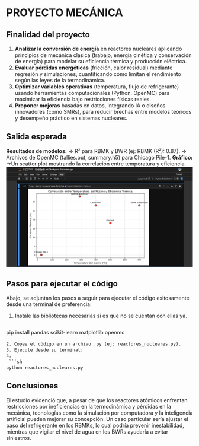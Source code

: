 # PROYECTO MECÁNICA
## Finalidad del proyecto
 
1. **Analizar la conversión de energía** en reactores nucleares aplicando principios de mecánica clásica (trabajo, energía cinética y conservación de energía) para modelar su eficiencia térmica y producción eléctrica.  
2. **Evaluar pérdidas energéticas** (fricción, calor residual) mediante regresión y simulaciones, cuantificando cómo limitan el rendimiento según las leyes de la termodinámica.  
3. **Optimizar variables operativas** (temperatura, flujo de refrigerante) usando herramientas computacionales (Python, OpenMC) para maximizar la eficiencia bajo restricciones físicas reales.  
4. **Proponer mejoras** basadas en datos, integrando IA o diseños innovadores (como SMRs), para reducir brechas entre modelos teóricos y desempeño práctico en sistemas nucleares.  

## Salida esperada

**Resultados de modelos:**
-> R² para RBMK y BWR (ej: RBMK (R²): 0.87).
-> Archivos de OpenMC (tallies.out, summary.h5) para Chicago Pile-1.
**Gráfico:**
->Un scatter plot mostrando la correlación entre temperatura y eficiencia.
![scatterplot](scatterplot.png)

## Pasos para ejecutar el código
Abajo, se adjuntan los pasos a seguir para ejecutar el código exitosamente desde una terminal de preferencia:
1. Instale las bibliotecas necesarias si es que no se cuentan con ellas ya.
   ```sh
  pip install pandas scikit-learn matplotlib openmc   
  ```
2. Copee el código en un archivo .py (ej: reactores_nucleares.py).
3. Ejecute desde su terminal:
4. 
   ```sh
  python reactores_nucleares.py
   ```
## Conclusiones

El estudio evidenció que, a pesar de que los reactores atómicos enfrentan restricciones por ineficiencias en la termodinámica y pérdidas en la mecánica, tecnologías como la simulación por computadora y la inteligencia artificial pueden mejorar su concepción.  Un caso particular sería ajustar el paso del refrigerante en los RBMKs, lo cual podría prevenir inestabilidad, mientras que vigilar el nivel de agua en los BWRs ayudaría a evitar siniestros. 
